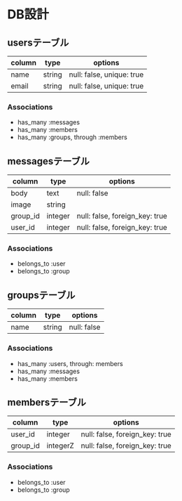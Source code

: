 # DB設計

## usersテーブル

|column|type|options|
|------|----|------|
|name|string|null: false, unique: true|
|email|string|null: false, unique: true|

### Associations
- has_many :messages
- has_many :members
- has_many :groups, through :members

## messagesテーブル

|column|type|options|
|------|----|------|
|body|text|null: false|
|image|string||
|group_id|integer|null: false, foreign_key: true|
|user_id|integer|null: false, foreign_key: true|

### Associations
- belongs_to :user
- belongs_to :group

## groupsテーブル

|column|type|options|
|------|----|------|
|name|string|null: false|

### Associations
- has_many :users, through: members
- has_many :messages
- has_many :members

## membersテーブル

|column|type|options|
|------|----|------|
|user_id|integer|null: false, foreign_key: true|
|group_id|integerZ|null: false, foreign_key: true|

### Associations
- belongs_to :user
- belongs_to :group
